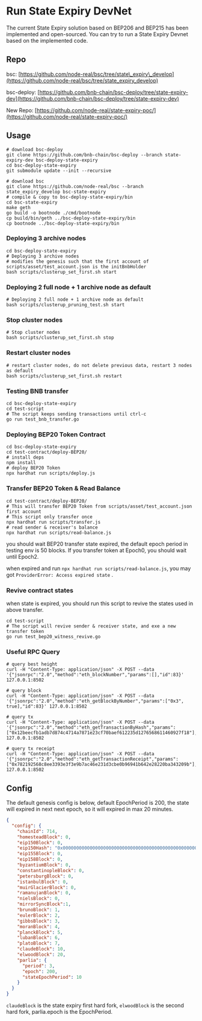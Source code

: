 # Run State Expiry DevNet

The current State Expiry solution based on BEP206 and BEP215 has been implemented and open-sourced. You can try to run a State Expiry Devnet based on the implemented code.

## Repo

bsc: [https://github.com/node-real/bsc/tree/state\_expiry\_develop](https://github.com/node-real/bsc/tree/state_expiry_develop)

bsc-deploy: [https://github.com/bnb-chain/bsc-deploy/tree/state-expiry-dev](https://github.com/bnb-chain/bsc-deploy/tree/state-expiry-dev)

New Repo: [https://github.com/node-real/state-expiry-poc/](https://github.com/node-real/state-expiry-poc/)

## Usage

```plain
# download bsc-deploy
git clone https://github.com/bnb-chain/bsc-deploy --branch state-expiry-dev bsc-deploy-state-expiry
cd bsc-deploy-state-expiry
git submodule update --init --recursive

# download bsc
git clone https://github.com/node-real/bsc --branch state_expiry_develop bsc-state-expiry
# compile & copy to bsc-deploy-state-expiry/bin
cd bsc-state-expiry
make geth
go build -o bootnode ./cmd/bootnode
cp build/bin/geth ../bsc-deploy-state-expiry/bin
cp bootnode ../bsc-deploy-state-expiry/bin
```

### Deploying 3 archive nodes

```plain
cd bsc-deploy-state-expiry
# Deploying 3 archive nodes
# modifies the genesis such that the first account of scripts/asset/test_account.json is the initBnbHolder
bash scripts/clusterup_set_first.sh start
```

### Deploying 2 full node + 1 archive node as default

```plain
# Deploying 2 full node + 1 archive node as default
bash scripts/clusterup_pruning_test.sh start
```

### Stop cluster nodes

```plain
# Stop cluster nodes
bash scripts/clusterup_set_first.sh stop
```

### Restart cluster nodes

```plain
# restart cluster nodes, do not delete previous data, restart 3 nodes as default
bash scripts/clusterup_set_first.sh restart
```

### Testing BNB transfer

```plain
cd bsc-deploy-state-expiry
cd test-script
# The script keeps sending transactions until ctrl-c
go run test_bnb_transfer.go
```

### Deploying BEP20 Token Contract

```plain
cd bsc-deploy-state-expiry
cd test-contract/deploy-BEP20/
# install deps
npm install
# deploy BEP20 Token
npx hardhat run scripts/deploy.js
```

### Transfer BEP20 Token & Read Balance

```plain
cd test-contract/deploy-BEP20/
# This will transfer BEP20 Token from scripts/asset/test_account.json first account
# This script only transfer once
npx hardhat run scripts/transfer.js
# read sender & receiver's balance
npx hardhat run scripts/read-balance.js
```

you should wait BEP20 transfer state expired, the default epoch period in testing env is 50 blocks. If you transfer token at Epoch0, you should wait until Epoch2.

  

when expired and run `npx hardhat run scripts/read-balance.js`, you may got `ProviderError: Access expired state` .

### Revive contract states

when state is expired, you should run this script to revive the states used in above transfer.

```plain
cd test-script
# The script will revive sender & receiver state, and exe a new transfer token
go run test_bep20_witness_revive.go
```

### Useful RPC Query

```plain
# query best height
curl -H "Content-Type: application/json" -X POST --data '{"jsonrpc":"2.0","method":"eth_blockNumber","params":[],"id":83}' 127.0.0.1:8502

# query block
curl -H "Content-Type: application/json" -X POST --data '{"jsonrpc":"2.0","method":"eth_getBlockByNumber","params":["0x3", true],"id":83}' 127.0.0.1:8502

# query tx
curl -H "Content-Type: application/json" -X POST --data '{"jsonrpc":"2.0","method":"eth_getTransactionByHash","params":["0x12beecfb1adb7d874c4714a7871e23cf70baef612235d1276568611460927f18"],"id":83}' 127.0.0.1:8502

# query tx receipt
curl -H "Content-Type: application/json" -X POST --data '{"jsonrpc":"2.0","method":"eth_getTransactionReceipt","params":["0x782192568c8ee3393e3f3e9b7ac46e231d3cbe0b96941b642e28220ba343209b"],"id":83}' 127.0.0.1:8502
```

  

## Config

The default genesis config is below, default EpochPeriod is 200, the state will expired in next next epoch, so it will expired in max 20 minutes.

```json
{
  "config": {
    "chainId": 714,
    "homesteadBlock": 0,
    "eip150Block": 0,
    "eip150Hash": "0x0000000000000000000000000000000000000000000000000000000000000000",
    "eip155Block": 0,
    "eip158Block": 0,
    "byzantiumBlock": 0,
    "constantinopleBlock": 0,
    "petersburgBlock": 0,
    "istanbulBlock": 0,
    "muirGlacierBlock": 0,
    "ramanujanBlock": 0,
    "nielsBlock": 0,
    "mirrorSyncBlock":1,
    "brunoBlock": 1,
    "eulerBlock": 2,
    "gibbsBlock": 3,
    "moranBlock": 4,
    "planckBlock": 5,
    "lubanBlock": 6,
    "platoBlock": 7,
    "claudeBlock": 10,
    "elwoodBlock": 20,
    "parlia": {
      "period": 3,
      "epoch": 200,
      "stateEpochPeriod": 10
    }
  }
}
```

`claudeBlock` is the state expiry first hard fork, `elwoodBlock` is the second hard fork, parlia.epoch is the EpochPeriod.